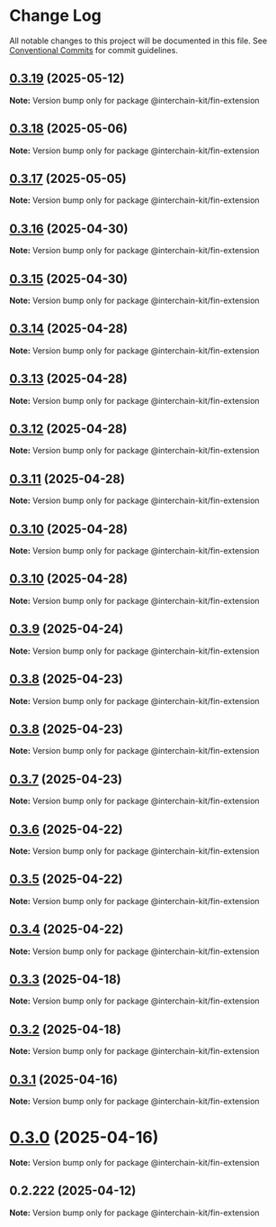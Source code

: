 # Change Log

All notable changes to this project will be documented in this file.
See [Conventional Commits](https://conventionalcommits.org) for commit guidelines.

## [0.3.19](https://github.com/interchain-kit/fin-extension/compare/@interchain-kit/fin-extension@0.3.18...@interchain-kit/fin-extension@0.3.19) (2025-05-12)

**Note:** Version bump only for package @interchain-kit/fin-extension

## [0.3.18](https://github.com/interchain-kit/fin-extension/compare/@interchain-kit/fin-extension@0.3.17...@interchain-kit/fin-extension@0.3.18) (2025-05-06)

**Note:** Version bump only for package @interchain-kit/fin-extension

## [0.3.17](https://github.com/interchain-kit/fin-extension/compare/@interchain-kit/fin-extension@0.3.16...@interchain-kit/fin-extension@0.3.17) (2025-05-05)

**Note:** Version bump only for package @interchain-kit/fin-extension

## [0.3.16](https://github.com/interchain-kit/fin-extension/compare/@interchain-kit/fin-extension@0.3.15...@interchain-kit/fin-extension@0.3.16) (2025-04-30)

**Note:** Version bump only for package @interchain-kit/fin-extension

## [0.3.15](https://github.com/interchain-kit/fin-extension/compare/@interchain-kit/fin-extension@0.3.14...@interchain-kit/fin-extension@0.3.15) (2025-04-30)

**Note:** Version bump only for package @interchain-kit/fin-extension

## [0.3.14](https://github.com/interchain-kit/fin-extension/compare/@interchain-kit/fin-extension@0.3.13...@interchain-kit/fin-extension@0.3.14) (2025-04-28)

**Note:** Version bump only for package @interchain-kit/fin-extension

## [0.3.13](https://github.com/interchain-kit/fin-extension/compare/@interchain-kit/fin-extension@0.3.12...@interchain-kit/fin-extension@0.3.13) (2025-04-28)

**Note:** Version bump only for package @interchain-kit/fin-extension

## [0.3.12](https://github.com/interchain-kit/fin-extension/compare/@interchain-kit/fin-extension@0.3.11...@interchain-kit/fin-extension@0.3.12) (2025-04-28)

**Note:** Version bump only for package @interchain-kit/fin-extension

## [0.3.11](https://github.com/interchain-kit/fin-extension/compare/@interchain-kit/fin-extension@0.3.10...@interchain-kit/fin-extension@0.3.11) (2025-04-28)

**Note:** Version bump only for package @interchain-kit/fin-extension

## [0.3.10](https://github.com/interchain-kit/fin-extension/compare/@interchain-kit/fin-extension@0.3.10...@interchain-kit/fin-extension@0.3.10) (2025-04-28)

**Note:** Version bump only for package @interchain-kit/fin-extension

## [0.3.10](https://github.com/interchain-kit/fin-extension/compare/@interchain-kit/fin-extension@0.3.9...@interchain-kit/fin-extension@0.3.10) (2025-04-28)

**Note:** Version bump only for package @interchain-kit/fin-extension

## [0.3.9](https://github.com/interchain-kit/fin-extension/compare/@interchain-kit/fin-extension@0.3.8...@interchain-kit/fin-extension@0.3.9) (2025-04-24)

**Note:** Version bump only for package @interchain-kit/fin-extension

## [0.3.8](https://github.com/interchain-kit/fin-extension/compare/@interchain-kit/fin-extension@0.3.8...@interchain-kit/fin-extension@0.3.8) (2025-04-23)

**Note:** Version bump only for package @interchain-kit/fin-extension

## [0.3.8](https://github.com/interchain-kit/fin-extension/compare/@interchain-kit/fin-extension@0.3.7...@interchain-kit/fin-extension@0.3.8) (2025-04-23)

**Note:** Version bump only for package @interchain-kit/fin-extension

## [0.3.7](https://github.com/interchain-kit/fin-extension/compare/@interchain-kit/fin-extension@0.3.6...@interchain-kit/fin-extension@0.3.7) (2025-04-23)

**Note:** Version bump only for package @interchain-kit/fin-extension

## [0.3.6](https://github.com/interchain-kit/fin-extension/compare/@interchain-kit/fin-extension@0.3.5...@interchain-kit/fin-extension@0.3.6) (2025-04-22)

**Note:** Version bump only for package @interchain-kit/fin-extension

## [0.3.5](https://github.com/interchain-kit/fin-extension/compare/@interchain-kit/fin-extension@0.3.4...@interchain-kit/fin-extension@0.3.5) (2025-04-22)

**Note:** Version bump only for package @interchain-kit/fin-extension

## [0.3.4](https://github.com/interchain-kit/fin-extension/compare/@interchain-kit/fin-extension@0.3.3...@interchain-kit/fin-extension@0.3.4) (2025-04-22)

**Note:** Version bump only for package @interchain-kit/fin-extension

## [0.3.3](https://github.com/interchain-kit/fin-extension/compare/@interchain-kit/fin-extension@0.3.2...@interchain-kit/fin-extension@0.3.3) (2025-04-18)

**Note:** Version bump only for package @interchain-kit/fin-extension

## [0.3.2](https://github.com/interchain-kit/fin-extension/compare/@interchain-kit/fin-extension@0.3.1...@interchain-kit/fin-extension@0.3.2) (2025-04-18)

**Note:** Version bump only for package @interchain-kit/fin-extension

## [0.3.1](https://github.com/interchain-kit/fin-extension/compare/@interchain-kit/fin-extension@0.3.0...@interchain-kit/fin-extension@0.3.1) (2025-04-16)

**Note:** Version bump only for package @interchain-kit/fin-extension

# [0.3.0](https://github.com/interchain-kit/fin-extension/compare/@interchain-kit/fin-extension@0.2.222...@interchain-kit/fin-extension@0.3.0) (2025-04-16)

**Note:** Version bump only for package @interchain-kit/fin-extension

## 0.2.222 (2025-04-12)

**Note:** Version bump only for package @interchain-kit/fin-extension
